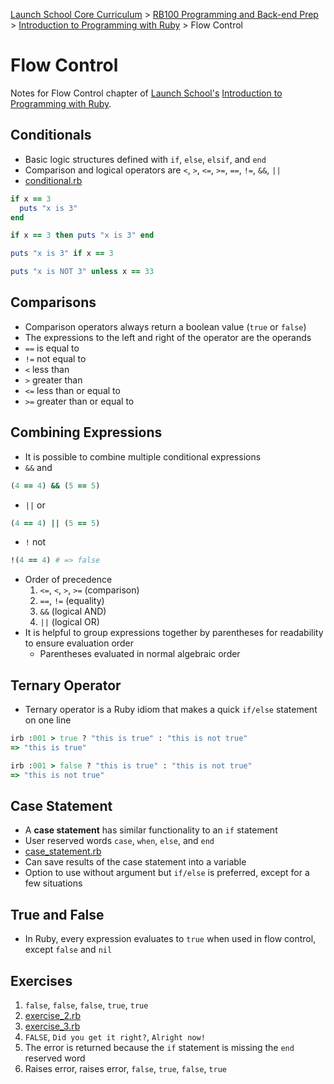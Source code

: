 [Launch School Core Curriculum][readme] >
[RB100 Programming and Back-end Prep][rb100-notes] >
[Introduction to Programming with Ruby][ruby-intro-notes] >
Flow Control

# Flow Control

Notes for Flow Control chapter of [Launch School's][launch-school] [Introduction to Programming with Ruby][ruby-intro-book].

## Conditionals

- Basic logic structures defined with `if`, `else`, `elsif`, and `end`
- Comparison and logical operators are `<`, `>`, `<=`, `>=`, `==`, `!=`, `&&`, `||`
- [conditional.rb](conditional.rb)

<!-- prettier-ignore -->
```ruby
if x == 3
  puts "x is 3"
end

if x == 3 then puts "x is 3" end

puts "x is 3" if x == 3

puts "x is NOT 3" unless x == 33
```

## Comparisons

- Comparison operators always return a boolean value (`true` or `false`)
- The expressions to the left and right of the operator are the operands
- `==` is equal to
- `!=` not equal to
- `<` less than
- `>` greater than
- `<=` less than or equal to
- `>=` greater than or equal to

## Combining Expressions

- It is possible to combine multiple conditional expressions
- `&&` and

```ruby
(4 == 4) && (5 == 5)
```

- `||` or

```ruby
(4 == 4) || (5 == 5)
```

- `!` not

```ruby
!(4 == 4) # => false
```

- Order of precedence
  1. `<=`, `<`, `>`, `>=` (comparison)
  2. `==`, `!=` (equality)
  3. `&&` (logical AND)
  4. `||` (logical OR)
- It is helpful to group expressions together by parentheses for readability to ensure evaluation order
  - Parentheses evaluated in normal algebraic order

## Ternary Operator

- Ternary operator is a Ruby idiom that makes a quick `if/else` statement on one line

```ruby
irb :001 > true ? "this is true" : "this is not true"
=> "this is true"

irb :001 > false ? "this is true" : "this is not true"
=> "this is not true"
```

## Case Statement

- A **case statement** has similar functionality to an `if` statement
- User reserved words `case`, `when`, `else`, and `end`
- [case_statement.rb](case_statement.rb)
- Can save results of the case statement into a variable
- Option to use without argument but `if/else` is preferred, except for a few situations

## True and False

- In Ruby, every expression evaluates to `true` when used in flow control, except `false` and `nil`

## Exercises

1. `false`, `false`, `false`, `true`, `true`
2. [exercise_2.rb](exercise_2.rb)
3. [exercise_3.rb](exercise_3.rb)
4. `FALSE`, `Did you get it right?`, `Alright now!`
5. The error is returned because the `if` statement is missing the `end` reserved word
6. Raises error, raises error, `false`, `true`, `false`, `true`

[rb100-notes]: /rb100/rb100-notes.md
[readme]: /README.md
[ruby-intro-notes]: /rb100/introduction_to_programming_with_ruby/introduction-to-programming-with-ruby-notes.md
[launch-school]: https://launchschool.com
[ruby-intro-book]: https://launchschool.com/books/ruby
